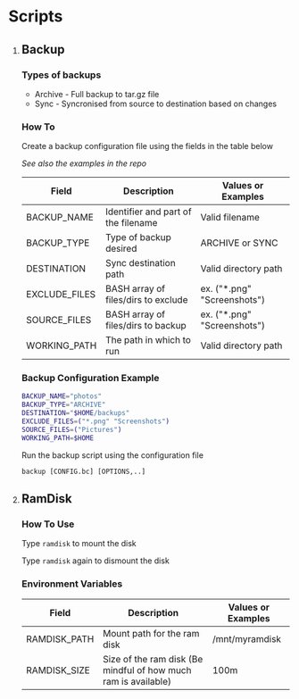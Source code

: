# Scripts
1. ## Backup
    ### Types of backups
    - Archive - Full backup to tar.gz file
    - Sync - Syncronised from source to destination based on changes

    ### How To
    Create a backup configuration file using the fields in the table below

    *See also the examples in the repo*

    | Field         | Description                         | Values or Examples          |
    | ------------- | ----------------------------------- | --------------------------- |
    | BACKUP_NAME   | Identifier and part of the filename | Valid filename              |
    | BACKUP_TYPE   | Type of backup desired              | ARCHIVE or SYNC             |
    | DESTINATION   | Sync destination path               | Valid directory path        |
    | EXCLUDE_FILES | BASH array of files/dirs to exclude | ex. ("*.png" "Screenshots") |
    | SOURCE_FILES  | BASH array of files/dirs to backup  | ex. ("*.png" "Screenshots") |
    | WORKING_PATH  | The path in which to run            | Valid directory path        |

    ### Backup Configuration Example
    ```bash
    BACKUP_NAME="photos"
    BACKUP_TYPE="ARCHIVE"
    DESTINATION="$HOME/backups"
    EXCLUDE_FILES=("*.png" "Screenshots")
    SOURCE_FILES=("Pictures")
    WORKING_PATH=$HOME
    ```

    Run the backup script using the configuration file

    ```backup [CONFIG.bc] [OPTIONS,..]```

2. ## RamDisk
    ### How To Use

    Type `ramdisk` to mount the disk

    Type `ramdisk` again to dismount the disk

    ### Environment Variables

    | Field         | Description                         | Values or Examples          |
    | --- | --- | --- |
    | RAMDISK_PATH | Mount path for the ram disk | /mnt/myramdisk |
    | RAMDISK_SIZE | Size of the ram disk (Be mindful of how much ram is available) | 100m |
